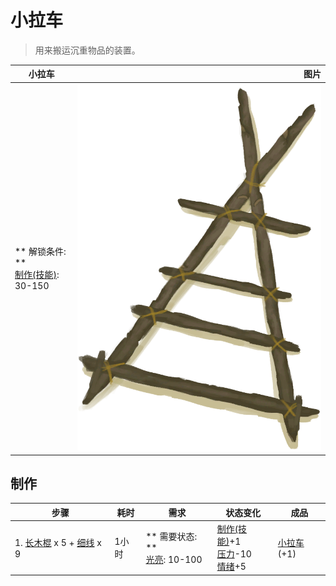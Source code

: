 # 小拉车  
> 用来搬运沉重物品的装置。  
  
  小拉车  |   图片   
 ----  |  ----:   
 ** 解锁条件: **<br>[制作(技能)](Skill_Crafting.md): 30-150  |  ![](Sprite/Travois.png)   
  
## 制作  
步骤  |  耗时  |  需求  |  状态变化  |  成品  
----  |  ----  |  ----  |  ----  |  ----  
1. [长木棍](StickLong.md) x 5 + [细线](CordFiber.md) x 9  |  1小时  |  ** 需要状态: **<br>[光亮](Light.md): 10-100  |  [制作(技能)](Skill_Crafting.md)+1<br>[压力](Stress.md)-10<br>[情绪](Morale.md)+5  |  [小拉车](Travois.md)(+1)  
